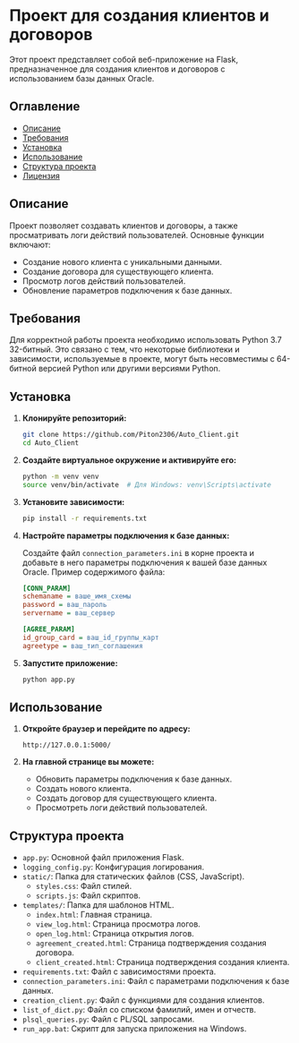 # Проект для создания клиентов и договоров

Этот проект представляет собой веб-приложение на Flask, предназначенное для создания клиентов и договоров с использованием базы данных Oracle.

## Оглавление

- [Описание](#описание)
- [Требования](#требования)
- [Установка](#установка)
- [Использование](#использование)
- [Структура проекта](#структура-проекта)
- [Лицензия](#лицензия)

## Описание

Проект позволяет создавать клиентов и договоры, а также просматривать логи действий пользователей. Основные функции включают:

- Создание нового клиента с уникальными данными.
- Создание договора для существующего клиента.
- Просмотр логов действий пользователей.
- Обновление параметров подключения к базе данных.

## Требования

Для корректной работы проекта необходимо использовать Python 3.7 32-битный. Это связано с тем, что некоторые библиотеки и зависимости, используемые в проекте, могут быть несовместимы с 64-битной версией Python или другими версиями Python.

## Установка

1. **Клонируйте репозиторий:**

    ```bash
    git clone https://github.com/Piton2306/Auto_Client.git
    cd Auto_Client
    ```

2. **Создайте виртуальное окружение и активируйте его:**

    ```bash
    python -m venv venv
    source venv/bin/activate  # Для Windows: venv\Scripts\activate
    ```

3. **Установите зависимости:**

    ```bash
    pip install -r requirements.txt
    ```

4. **Настройте параметры подключения к базе данных:**

    Создайте файл `connection_parameters.ini` в корне проекта и добавьте в него параметры подключения к вашей базе данных Oracle. Пример содержимого файла:

    ```ini
    [CONN_PARAM]
    schemaname = ваше_имя_схемы
    password = ваш_пароль
    servername = ваш_сервер

    [AGREE_PARAM]
    id_group_card = ваш_id_группы_карт
    agreetype = ваш_тип_соглашения
    ```

5. **Запустите приложение:**

    ```bash
    python app.py
    ```

## Использование

1. **Откройте браузер и перейдите по адресу:**

    ```
    http://127.0.0.1:5000/
    ```

2. **На главной странице вы можете:**

    - Обновить параметры подключения к базе данных.
    - Создать нового клиента.
    - Создать договор для существующего клиента.
    - Просмотреть логи действий пользователей.

## Структура проекта

- `app.py`: Основной файл приложения Flask.
- `logging_config.py`: Конфигурация логирования.
- `static/`: Папка для статических файлов (CSS, JavaScript).
  - `styles.css`: Файл стилей.
  - `scripts.js`: Файл скриптов.
- `templates/`: Папка для шаблонов HTML.
  - `index.html`: Главная страница.
  - `view_log.html`: Страница просмотра логов.
  - `open_log.html`: Страница открытия логов.
  - `agreement_created.html`: Страница подтверждения создания договора.
  - `client_created.html`: Страница подтверждения создания клиента.
- `requirements.txt`: Файл с зависимостями проекта.
- `connection_parameters.ini`: Файл с параметрами подключения к базе данных.
- `creation_client.py`: Файл с функциями для создания клиентов.
- `list_of_dict.py`: Файл со списком фамилий, имен и отчеств.
- `plsql_queries.py`: Файл с PL/SQL запросами.
- `run_app.bat`: Скрипт для запуска приложения на Windows.

